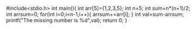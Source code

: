 #include<stdio.h>
int main(){
   int arr[5]={1,2,3,5};
   int n=5;
   int sum=n*(n+1)/2;
   int arrsum=0;
   for(int i=0;i<n-1;i++){
     arrsum+=arr[i];
   }
   int val=sum-arrsum;
   printf("The missing number is %d",val);
   return 0;
}
